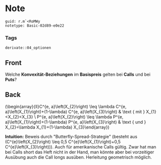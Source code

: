 # Note
```
guid: r.m`<RoMWy
notetype: Basic-02d89-e0e22
```

### Tags
```
derivate::04_optionen
```

## Front
Welche <b>Konvexität-Beziehungen</b> im<b> Basispreis</b> gelten bei <b>Calls</b> und bei <b>Puts</b>?

## Back
\(\begin{array}{ll}C^{e, a}\left(X_{2}\right) \leq \lambda C^{e, a}\left(X_{1}\right)+(1-\lambda) C^{e, a}\left(X_{3}\right) & \text { mit } X_{1}<X_{2}<X_{3} \\ P^{e, a}\left(X_{2}\right) \leq \lambda P^{e, a}\left(X_{1}\right)+(1-\lambda) P^{e, a}\left(X_{3}\right) & \text { und } X_{2}=\lambda X_{1}+(1-\lambda) X_{3}\end{array}\)

<b>Intuition:</b>
Beweis durch "Butterfly-Spread-Strategie" (besteht aus \(C^{e}\left(X_{2}\right) \leq 0,5 C^{e}\left(X_{1}\right)+0,5 C^{e}\left(X_{3}\right)\)). Auch für amerikanische Calls gültig. Zwar hat man bei Calls short das Heft nicht in der Hand, man könnte aber bei vorzeitiger Ausübung auch die Call longs ausüben. Herleitung geometrisch möglich.
